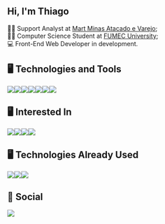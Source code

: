 ## Hi, I'm Thiago

👩‍💻 Support Analyst at <a href="https://www.martminas.com.br" target="_blank">Mart Minas Atacado e Varejo</a>; <br>
🧑‍🎓 Computer Science Student at <a href="https://www.fumec.br" target="_blank">FUMEC University</a>; <br>
💻 Front-End Web Developer in development.

## 🖥️ Technologies and Tools
<img src="https://img.shields.io/badge/HTML5-E34F26?style=for-the-badge&logo=html5&logoColor=white"/><img src="https://img.shields.io/badge/CSS3-1572B6?style=for-the-badge&logo=css3&logoColor=white"/><img src="https://img.shields.io/badge/JavaScript-323330?style=for-the-badge&logo=javascript&logoColor=F7DF1E"/><img src="https://img.shields.io/badge/TypeScript-007ACC?style=for-the-badge&logo=typescript&logoColor=white"/><img src="https://img.shields.io/badge/React-20232A?style=for-the-badge&logo=react&logoColor=61DAFB"/><img src="https://img.shields.io/badge/node.js-6DA55F?style=for-the-badge&logo=node.js&logoColor=white"/><img src="https://img.shields.io/badge/PHP-777BB4?style=for-the-badge&logo=php&logoColor=white"/>

## 🖥️ Interested In
<img src="https://img.shields.io/badge/Next-black?style=for-the-badge&logo=next.js&logoColor=white"><img src="https://img.shields.io/badge/Tailwind_CSS-38B2AC?style=for-the-badge&logo=tailwind-css&logoColor=white"/><img src="https://img.shields.io/badge/C%23-239120?style=for-the-badge&logo=c-sharp&logoColor=white"/><img src="https://img.shields.io/badge/.NET-5C2D91?style=for-the-badge&logo=.net&logoColor=white">

## 🖥️ Technologies Already Used
<img src="https://img.shields.io/badge/C-00599C?style=for-the-badge&logo=c&logoColor=white"/><img src="https://img.shields.io/badge/Java-ED8B00?style=for-the-badge&logo=openjdk&logoColor=white"/><img src="https://img.shields.io/badge/Angular-DD0031?style=for-the-badge&logo=angular&logoColor=white"/>

## 📱 Social
<a href="https://www.linkedin.com/in/thiagolmalves" target="_blank">
  <img src="https://img.shields.io/badge/-LinkedIn-%230077B5?style=for-the-badge&logo=linkedin&logoColor=white" target="_blank">
</a> 

<!--
**tlthiago/tlthiago** is a ✨ _special_ ✨ repository because its `README.md` (this file) appears on your GitHub profile.

Here are some ideas to get you started:

- 🔭 Atualmente trabalho como Coordenador da equipe de infraestrutura de nível 1 e 2 na Mart Minas Atacado e Varejo;
- 🌱 Estou cursando Ciências da Computação na univerdade FUMEC e estudando em paralelo HTML, CSS e JavaScript;
- 👯 Desejo colaborar com a comunidade e ser um desenvolvedor Web Front-End;
- 🤔 I’m looking for help with ...
- 💬 Ask me about ...
- 📫 How to reach me: ...
- 😄 Pronouns: ...
- ⚡ Fun fact: ...
-->
